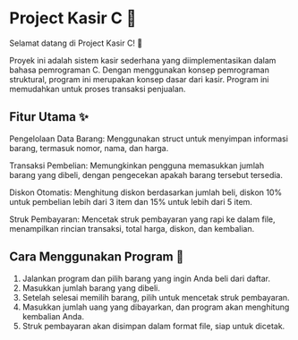 # Project Kasir C 💸 

Selamat datang di Project Kasir C! 🚀

Proyek ini adalah  sistem kasir sederhana yang diimplementasikan dalam bahasa pemrograman C. Dengan menggunakan konsep pemrograman struktural, program ini merupakan konsep dasar dari kasir. Program ini memudahkan untuk proses transaksi penjualan.

## Fitur Utama ✨
Pengelolaan Data Barang:
Menggunakan struct untuk menyimpan informasi barang, termasuk nomor, nama, dan harga.

Transaksi Pembelian: 
Memungkinkan pengguna memasukkan jumlah barang yang dibeli, dengan pengecekan apakah barang tersebut tersedia.

Diskon Otomatis:
Menghitung diskon berdasarkan jumlah beli, diskon 10% untuk pembelian lebih dari 3 item dan 15% untuk lebih dari 5 item.

Struk Pembayaran:
Mencetak struk pembayaran yang rapi ke dalam file, menampilkan rincian transaksi, total harga, diskon, dan kembalian.

## Cara Menggunakan Program 💼
1. Jalankan program dan pilih barang yang ingin Anda beli dari daftar.
2. Masukkan jumlah barang yang dibeli.
3. Setelah selesai memilih barang, pilih untuk mencetak struk pembayaran.
4. Masukkan jumlah uang yang dibayarkan, dan program akan menghitung kembalian Anda.
5. Struk pembayaran akan disimpan dalam format file, siap untuk dicetak.

